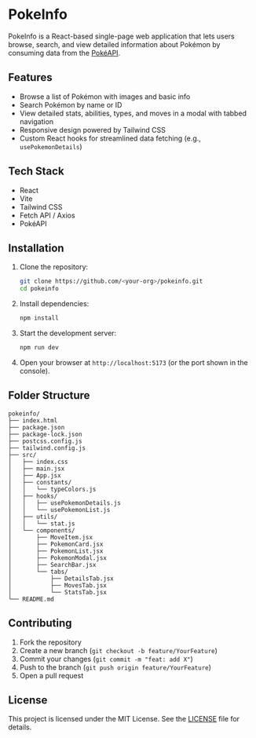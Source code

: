 # PokeInfo

PokeInfo is a React-based single-page web application that lets users browse, search, and view detailed information about Pokémon by consuming data from the [PokéAPI](https://pokeapi.co).

## Features

- Browse a list of Pokémon with images and basic info  
- Search Pokémon by name or ID  
- View detailed stats, abilities, types, and moves in a modal with tabbed navigation  
- Responsive design powered by Tailwind CSS  
- Custom React hooks for streamlined data fetching (e.g., `usePokemonDetails`)

## Tech Stack

- React  
- Vite  
- Tailwind CSS  
- Fetch API / Axios  
- PokéAPI

## Installation

1. Clone the repository:
   ```bash
   git clone https://github.com/<your-org>/pokeinfo.git
   cd pokeinfo
   ```
2. Install dependencies:
   ```bash
   npm install
   ```
3. Start the development server:
   ```bash
   npm run dev
   ```
4. Open your browser at `http://localhost:5173` (or the port shown in the console).

## Folder Structure

```plaintext
pokeinfo/
├── index.html
├── package.json
├── package-lock.json
├── postcss.config.js
├── tailwind.config.js
├── src/
│   ├── index.css
│   ├── main.jsx
│   ├── App.jsx
│   ├── constants/
│   │   └── typeColors.js
│   ├── hooks/
│   │   ├── usePokemonDetails.js
│   │   └── usePokemonList.js
│   ├── utils/
│   │   └── stat.js
│   └── components/
│       ├── MoveItem.jsx
│       ├── PokemonCard.jsx
│       ├── PokemonList.jsx
│       ├── PokemonModal.jsx
│       ├── SearchBar.jsx
│       └── tabs/
│           ├── DetailsTab.jsx
│           ├── MovesTab.jsx
│           └── StatsTab.jsx
└── README.md
```

## Contributing

1. Fork the repository  
2. Create a new branch (`git checkout -b feature/YourFeature`)  
3. Commit your changes (`git commit -m "feat: add X"`)  
4. Push to the branch (`git push origin feature/YourFeature`)  
5. Open a pull request

## License

This project is licensed under the MIT License. See the [LICENSE](LICENSE) file for details.
